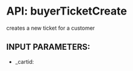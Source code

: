# API: buyerTicketCreate



creates a new ticket for a customer


## INPUT PARAMETERS: ##
  * _cartid: 
